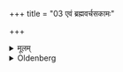 +++
title = "03 एवं ब्रह्मवर्चसकामः"

+++

<details><summary>मूलम्</summary>

एवं ब्रह्मवर्चसकामः ३
</details>

<details><summary>Oldenberg</summary>

4. Thus one (should act) who is desirous of holy lustre.
</details>
